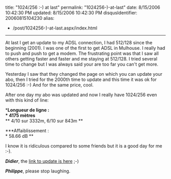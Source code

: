 title: "1024/256 :-) at last"
permalink: "1024256-)-at-last"
date: 8/15/2006 10:42:30 PM
updated: 8/15/2006 10:42:30 PM
disqusIdentifier: 20060815104230
alias:
 - /post/1024256-)-at-last.aspx/index.html
---
At last I get an update to my ADSL connection, I had 512/128 since the beginning (2001). I was one of the first to get ADSL in Mulhouse. I really had to push and push to get a modem. The frustrating point was that I saw all others getting faster and faster and me staying at 512/128. I tried several time to change but I was always said your are too far you can't get more.

Yesterday I saw that they changed the page on which you can update your abo, then I tried for the 2000th time to update and this time it was ok for 1024/256 :-) And for the same price, cool.
<!-- more -->

After one day my abo was updated and now I really have 1024/256 even with this kind of line:

***Longueur de ligne :  
* 4175 mètres**  
** 4/10 sur 3332m, 6/10 sur 843m ** 

***Affaiblissement :  
* 58.66 dB **

I know it is ridiculous compared to some friends but it is a good day for me :-).

***Didier***, the [link to update is here](http://r.orange.fr/r/Ocompteabonnement?ref=menuMC) ;-)

***Philippe***, please stop laughing.
